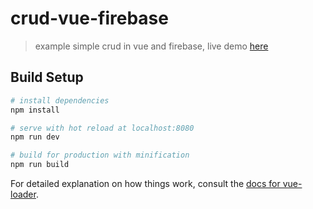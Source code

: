 # crud-vue-firebase

> example simple crud in vue and firebase, live demo [here](https://kusillus.github.io/crud-vuefirebase/)

## Build Setup

``` bash
# install dependencies
npm install

# serve with hot reload at localhost:8080
npm run dev

# build for production with minification
npm run build
```

For detailed explanation on how things work, consult the [docs for vue-loader](http://vuejs.github.io/vue-loader).
